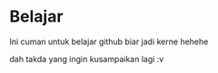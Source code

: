# Belajar
Ini cuman untuk belajar github biar jadi kerne hehehe

dah takda yang ingin kusampaikan lagi :v
